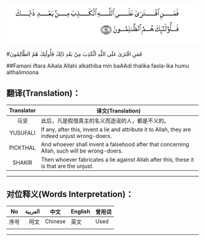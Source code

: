 ![003:094](images/003_094.gif)

#فَمَنِ افْتَرَىٰ عَلَى اللَّهِ الْكَذِبَ مِنْ بَعْدِ ذَٰلِكَ فَأُولَٰئِكَ هُمُ الظَّالِمُونَ 

##Famani iftara AAala Allahi alkathiba min baAAdi thalika faola-ika humu althalimoona 

## 翻译(Translation)：

| Translator | 译文(Translation)                                            |
| :--------: | ------------------------------------------------------------ |
|    马坚    | 此后，凡是假借真主的名义而造谣的人，都是不义的。             |
|  YUSUFALI  | If any, after this, invent a lie and attribute it to Allah, they are indeed unjust wrong-doers. |
|  PICKTHAL  | And whoever shall invent a falsehood after that concerning Allah, such will be wrong-doers. |
|   SHAKIR   | Then whoever fabricates a lie against Allah after this, these it is that are the unjust. |

---

## 对位释义(Words Interpretation)：

| No   | العربية | 中文    | English | 曾用词 |
| ---- | ------: | ------- | ------- | ------ |
| 序号 |    阿文 | Chinese | 英文    | Used   |
|      |         |         |         |        |

---
